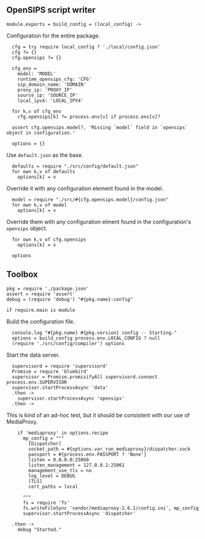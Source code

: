 OpenSIPS script writer
----------------------

    module.exports = build_config = (local_config) ->

Configuration for the entire package.

      cfg = try require local_config ? './local/config.json'
      cfg ?= {}
      cfg.opensips ?= {}

      cfg_env =
        model: 'MODEL'
        runtime_opensips_cfg: 'CFG'
        sip_domain_name: 'DOMAIN'
        proxy_ip: 'PROXY_IP'
        source_ip: 'SOURCE_IP'
        local_ipv4: 'LOCAL_IPV4'

      for k,v of cfg_env
        cfg.opensips[k] ?= process.env[v] if process.env[v]?

      assert cfg.opensips.model?, 'Missing `model` field in `opensips` object in configuration.'

      options = {}

Use `default.json` as the base.

      defaults = require "./src/config/default.json"
      for own k,v of defaults
        options[k] = v

Override it with any configuration element found in the model.

      model = require "./src/#{cfg.opensips.model}/config.json"
      for own k,v of model
        options[k] = v

Override them with any configuration elment found in the configuration's `opensips` object.

      for own k,v of cfg.opensips
        options[k] = v

      options

Toolbox
-------

    pkg = require './package.json'
    assert = require 'assert'
    debug = (require 'debug') "#{pkg.name}:config"

    if require.main is module

Build the configuration file.

      console.log "#{pkg.name} #{pkg.version} config -- Starting."
      options = build_config process.env.LOCAL_CONFIG ? null
      (require './src/config/compiler') options

Start the data server.

      supervisord = require 'supervisord'
      Promise = require 'bluebird'
      supervisor = Promise.promisifyAll supervisord.connect process.env.SUPERVISOR
      supervisor.startProcessAsync 'data'
      .then ->
        supervisor.startProcessAsync 'opensips'
      .then ->

This is kind of an ad-hoc test, but it should be consistent with our use of MediaProxy.

        if 'mediaproxy' in options.recipe
          mp_config = """
            [Dispatcher]
            socket_path = #{options.var_run_mediaproxy}/dispatcher.sock
            passport = #{process.env.PASSPORT ? 'None'}
            listen = 0.0.0.0:25060
            listen_management = 127.0.0.1:25061
            management_use_tls = no
            log_level = DEBUG
            [TLS]
            cert_paths = local

          """
          fs = require 'fs'
          fs.writeFileSync 'vendor/mediaproxy-2.6.1/config.ini', mp_config
          supervisor.startProcessAsync 'dispatcher'

      .then ->
        debug "Started."
